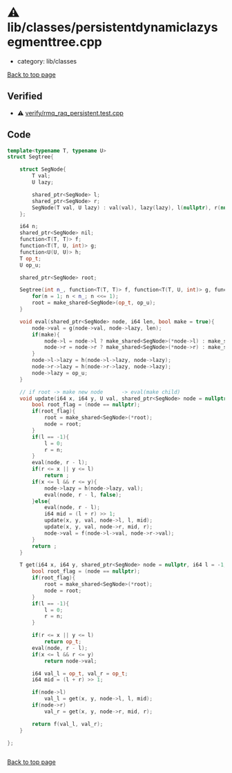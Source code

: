 <!-- mathjax config similar to math.stackexchange -->
<script type="text/javascript" async
  src="https://cdnjs.cloudflare.com/ajax/libs/mathjax/2.7.5/MathJax.js?config=TeX-MML-AM_CHTML">
</script>
<script type="text/x-mathjax-config">
  MathJax.Hub.Config({
    TeX: { equationNumbers: { autoNumber: "AMS" }},
    tex2jax: {
      inlineMath: [ ['$','$'] ],
      processEscapes: true
    },
    "HTML-CSS": { matchFontHeight: false },
    displayAlign: "left",
    displayIndent: "2em"
  });
</script>

<script type="text/javascript" src="https://cdnjs.cloudflare.com/ajax/libs/jquery/3.4.1/jquery.min.js"></script>
<script src="https://cdn.jsdelivr.net/npm/jquery-balloon-js@1.1.2/jquery.balloon.min.js" integrity="sha256-ZEYs9VrgAeNuPvs15E39OsyOJaIkXEEt10fzxJ20+2I=" crossorigin="anonymous"></script>
<script type="text/javascript" src="../../../assets/js/copy-button.js"></script>
<link rel="stylesheet" href="../../../assets/css/copy-button.css" />


# :warning: lib/classes/persistentdynamiclazysegmenttree.cpp
* category: lib/classes


[Back to top page](../../../index.html)



## Verified
* :warning: [verify/rmq_raq_persistent.test.cpp](../../../verify/verify/rmq_raq_persistent.test.cpp.html)


## Code
```cpp
template<typename T, typename U>
struct Segtree{

    struct SegNode{
        T val;
        U lazy;

        shared_ptr<SegNode> l;
        shared_ptr<SegNode> r;
        SegNode(T val, U lazy) : val(val), lazy(lazy), l(nullptr), r(nullptr){}
    };

    i64 n;
    shared_ptr<SegNode> nil;
    function<T(T, T)> f;
    function<T(T, U, int)> g;
    function<U(U, U)> h;
    T op_t;
    U op_u;

    shared_ptr<SegNode> root;

    Segtree(int n_, function<T(T, T)> f, function<T(T, U, int)> g, function<U(U, U)> h, T op_t, U op_u) : f(f), g(g), h(h), op_t(op_t), op_u(op_u){
        for(n = 1; n < n_; n <<= 1);
        root = make_shared<SegNode>(op_t, op_u);
    }

    void eval(shared_ptr<SegNode> node, i64 len, bool make = true){
        node->val = g(node->val, node->lazy, len);
        if(make){
            node->l = node->l ? make_shared<SegNode>(*node->l) : make_shared<SegNode>(op_t, op_u);
            node->r = node->r ? make_shared<SegNode>(*node->r) : make_shared<SegNode>(op_t, op_u);
        }
        node->l->lazy = h(node->l->lazy, node->lazy);
        node->r->lazy = h(node->r->lazy, node->lazy);
        node->lazy = op_u;
    }

    // if root -> make new node      -> eval(make child)
    void update(i64 x, i64 y, U val, shared_ptr<SegNode> node = nullptr, i64 l = -1, i64 r = -1){
        bool root_flag = (node == nullptr);
        if(root_flag){
            root = make_shared<SegNode>(*root);
            node = root;
        }
        if(l == -1){
            l = 0;
            r = n;
        }
        eval(node, r - l);
        if(r <= x || y <= l)
            return ;
        if(x <= l && r <= y){
            node->lazy = h(node->lazy, val);
            eval(node, r - l, false);
        }else{
            eval(node, r - l);
            i64 mid = (l + r) >> 1;
            update(x, y, val, node->l, l, mid);
            update(x, y, val, node->r, mid, r);
            node->val = f(node->l->val, node->r->val);
        }
        return ;
    }

    T get(i64 x, i64 y, shared_ptr<SegNode> node = nullptr, i64 l = -1, i64 r = -1){
        bool root_flag = (node == nullptr);
        if(root_flag){
            root = make_shared<SegNode>(*root);
            node = root;
        }
        if(l == -1){
            l = 0;
            r = n;
        }

        if(r <= x || y <= l)
            return op_t;
        eval(node, r - l);
        if(x <= l && r <= y)
            return node->val;

        i64 val_l = op_t, val_r = op_t;
        i64 mid = (l + r) >> 1;

        if(node->l)
            val_l = get(x, y, node->l, l, mid);
        if(node->r)
            val_r = get(x, y, node->r, mid, r);

        return f(val_l, val_r);
    }

};



```

[Back to top page](../../../index.html)

